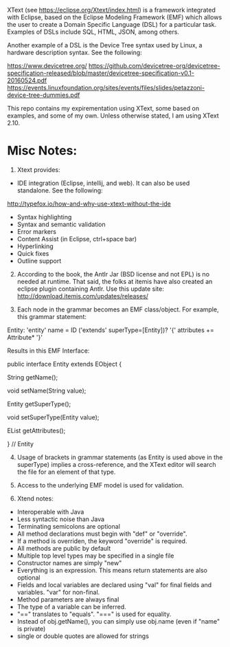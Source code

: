 XText (see https://eclipse.org/Xtext/index.html) is a framework integrated with Eclipse, based on the Eclipse Modeling Framework (EMF) which allows the user to create a Domain Specific Language (DSL) for a particular task. Examples of DSLs include SQL, HTML, JSON, among others.

Another example of a DSL is the Device Tree syntax used by Linux, a hardware description syntax. See the following:

https://www.devicetree.org/
https://github.com/devicetree-org/devicetree-specification-released/blob/master/devicetree-specification-v0.1-20160524.pdf
https://events.linuxfoundation.org/sites/events/files/slides/petazzoni-device-tree-dummies.pdf

This repo contains my expirementation using XText, some based on examples, and some of my own. Unless otherwise stated, I am using XText 2.10.

Misc Notes:
===============

1) Xtext provides:

* IDE integration (Eclipse, intellij, and web). It can also be used standalone. See the following:

http://typefox.io/how-and-why-use-xtext-without-the-ide

* Syntax highlighting
* Syntax and semantic validation
* Error markers
* Content Assist (in Eclipse, ctrl+space bar)
* Hyperlinking
* Quick fixes
* Outline support

2) According to the book, the Antlr Jar (BSD license and not EPL) is no needed at runtime. That said, the folks at itemis have also created an eclipse plugin containing Antlr. Use this update site:
http://download.itemis.com/updates/releases/

3) Each node in the grammar becomes an EMF class/object. For example, this grammar statement:

Entity:
	'entity' name = ID ('extends' superType=[Entity])? '{'
	 attributes += Attribute* '}'
   
Results in this EMF Interface:

public interface Entity extends EObject
{

  String getName();
  
  void setName(String value);

  Entity getSuperType();

  void setSuperType(Entity value);

  EList<Attribute> getAttributes();

} // Entity

4) Usage of brackets in grammar statements (as Entity is used above in the superType) implies a cross-reference, and the XText editor will search the file for an element of that type.

5) Access to the underlying EMF model is used for validation.

6) Xtend notes:

* Interoperable with Java
* Less syntactic noise than Java
* Terminating semicolons are optional
* All method declarations must begin with "def" or "override". 
* If a method is overriden, the keyword "override" is required.
* All methods are public by default
* Multiple top level types may be specified in a single file
* Constructor names are simply "new"
* Everything is an expression. This means return statements are also optional
* Fields and local variables are declared using "val" for final fields and variables. "var" for non-final.
* Method parameters are always final
* The type of a variable can be inferred.
* "==" translates to "equals". "===" is used for equality.
* Instead of obj.getName(), you can simply use obj.name (even if "name" is private)
* single or double quotes are allowed for strings

